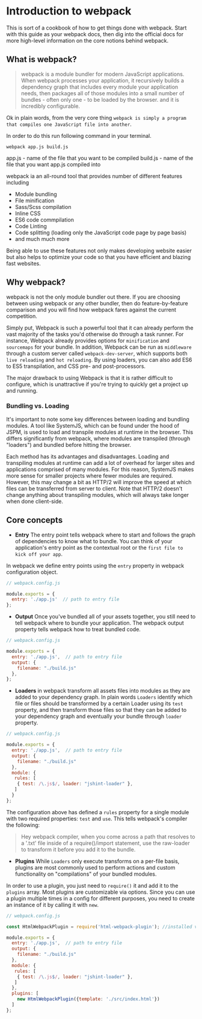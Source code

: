 # Introduction to webpack

This is sort of a cookbook of how to get things done with webpack. Start with this guide as your webpack docs, then dig into the official docs for more high-level information on the core notions behind webpack.

## What is webpack?

> webpack is a module bundler for modern JavaScript applications. When webpack processes your application, it recursively builds a dependency graph that includes every module your application needs, then packages all of those modules into a small number of bundles - often only one - to be loaded by the browser. and it is incredibly configurable.

Ok in plain words, from the very core thing `webpack is simply a program that compiles one JavaScript file into another`.

In order to do this run following command in your terminal.
```
webpack app.js build.js
```
app.js - name of the file that you want to be compiled
build.js - name of the file that you want app.js compiled into


webpack ia an all-round tool that provides number of different features including 
* Module bundling
* File minification
* Sass/Scss compilation
* Inline CSS
* ES6 code commpilation
* Code Linting
* Code splitting (loading only the JavaScript code page by page basis)
* and much much more 

Being able to use these features not only makes developing website easier but also helps to optimize your code so that you have efficient and blazing fast websites. 

## Why webpack?

webpack is not the only module bundler out there. If you are choosing between using webpack or any other bundler, then do feature-by-feature comparison and you will find how webpack fares against the current competition.

Simply put, Webpack is such a powerful tool that it can already perform the vast majority of the tasks you'd otherwise do through a task runner. For instance, Webpack already provides options for `minification` and `sourcemaps` for your bundle. In addition, Webpack can be run as `middleware` through a custom server called `webpack-dev-server`, which supports both `live reloading` and `hot reloading`. By using loaders, you can also add ES6 to ES5 transpilation, and CSS pre- and post-processors.

The major drawback to using Webpack is that it is rather difficult to configure, which is unattractive if you're trying to quickly get a project up and running.

### Bundling vs. Loading

It's important to note some key differences between loading and bundling modules. A tool like SystemJS, which can be found under the hood of JSPM, is used to load and transpile modules at runtime in the browser. This differs significantly from webpack, where modules are transpiled (through "loaders") and bundled before hitting the browser.

Each method has its advantages and disadvantages. Loading and transpiling modules at runtime can add a lot of overhead for larger sites and applications comprised of many modules. For this reason, SystemJS makes more sense for smaller projects where fewer modules are required. However, this may change a bit as HTTP/2 will improve the speed at which files can be transferred from server to client. Note that HTTP/2 doesn't change anything about transpiling modules, which will always take longer when done client-side.

## Core concepts

* **Entry** The entry point tells webpack where to start and follows the graph of dependencies to know what to bundle. You can think of your application's entry point as the contextual root or the `first file to kick off your app`.

In webpack we define entry points using the `entry` property in webpack configuration object.
```js
// webpack.config.js

module.exports = {
  entry: './app.js'  // path to entry file
};
```

* **Output** Once you've bundled all of your assets together, you still need to tell webpack where to bundle your application. The webpack output property tells webpack how to treat bundled code.
```js
// webpack.config.js

module.exports = {
  entry: './app.js',  // path to entry file
  output: {
    filename: "./build.js"
  },
};
```

* **Loaders** in webpack transform all assets files into modules as they are added to your dependency graph. In plain words `Loaders` identify which file or files should be transformed by a certain Loader using its `test` property, and then transform those files so that they can be added to your dependency graph and eventually your bundle through `loader` property.
```js
// webpack.config.js

module.exports = {
  entry: './app.js',  // path to entry file
  output: {
    filename: "./build.js"
  },
  module: {
   rules: [
    { test: /\.js$/, loader: "jshint-loader" },
   ]
  } 
};
```
The configuration above has defined a `rules` property for a single module with two required properties: `test` and `use`. This tells webpack's compiler the following:
> Hey webpack compiler, when you come across a path that resolves to a '.txt' file inside of a require()/import statement, use the raw-loader to transform it before you add it to the bundle.

* **Plugins** While `Loaders` only execute transforms on a per-file basis, plugins are most commonly used to perform actions and custom functionality on "compilations" of your bundled modules.

In order to use a plugin, you just need to `require()` it and add it to the `plugins` array. Most plugins are customizable via options. Since you can use a plugin multiple times in a config for different purposes, you need to create an instance of it by calling it with `new`.
```js
// webpack.config.js

const HtmlWebpackPlugin = require('html-webpack-plugin'); //installed via npm

module.exports = {
  entry: './app.js',  // path to entry file
  output: {
    filename: "./build.js"
  },
  module: {
   rules: [
    { test: /\.js$/, loader: "jshint-loader" },
   ]
  },
  plugins: [
    new HtmlWebpackPlugin({template: './src/index.html'})
  ] 
};
```
